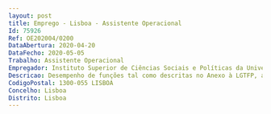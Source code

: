 ```yaml
--- 
layout: post
title: Emprego - Lisboa - Assistente Operacional
Id: 75926
Ref: OE202004/0200
DataAbertura: 2020-04-20
DataFecho: 2020-05-05
Trabalho: Assistente Operacional
Empregador: Instituto Superior de Ciências Sociais e Políticas da Universidade de Lisboa
Descricao: Desempenho de funções tal como descritas no Anexo à LGTFP, aprovada pela Lei n.º 35 2014, de 20 de junho, para o qual remete o n.º 2 do artigo 88.º da mesma lei, tendo como funções específicas a)Assegurar o atendimento personalizado dos utilizadores da reprografia b)Reproduzir e digitalizar documentos com utilização dos equipamentos próprios c)Efetuar os acabamentos solicitados, tais como agrafar, cortar e encadernar d)Assegurar a limpeza e manutenção dos equipamentos de acabamento e encadernação, efetuando pequenas reparações ou comunicando as avarias verificadas e)Registar os movimentos da reprografia f)Assegurar o controlo de stocks dos materiais necessários ao funcionamento da reprografia g)Zelar pelas boas condições de armazenamento e nas atividades de movimentação dos materiais consumíveis da reprografia h)Apoiar nas tarefas de arrumação e expedição interna dos materiais existentes nos armazéns afetos aos diferentes serviços da Área de Edições e Documentação.
CodigoPostal: 1300-055 LISBOA
Concelho: Lisboa
Distrito: Lisboa
--- 
```

